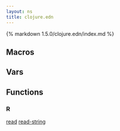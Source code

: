 ```yaml
---
layout: ns
title: clojure.edn
---
```

{% markdown 1.5.0/clojure.edn/index.md %}

## Macros



## Vars



## Functions

### R

[read](./read/)
[read-string](./read_DASH_string/)
